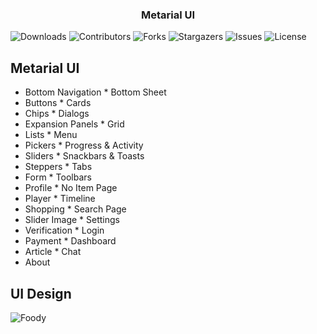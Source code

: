 <p align="center">
  <h3 align="center">Metarial UI</h3>
</p>

![Downloads](https://img.shields.io/github/downloads/Ariful2016/Foody/total) ![Contributors](https://img.shields.io/github/contributors/Ariful2016/Foody?color=dark-green) ![Forks](https://img.shields.io/github/forks/Ariful2016/Foody?style=social) ![Stargazers](https://img.shields.io/github/stars/Ariful2016/Foody?style=social) ![Issues](https://img.shields.io/github/issues/Ariful2016/Foody) ![License](https://img.shields.io/github/license/Ariful2016/Foody) 

## Metarial UI

* Bottom Navigation     * Bottom Sheet
* Buttons               * Cards
* Chips                 * Dialogs
* Expansion Panels      * Grid
* Lists                 * Menu
* Pickers               * Progress & Activity
* Sliders               * Snackbars & Toasts
* Steppers              * Tabs
* Form                  * Toolbars
* Profile               * No Item Page
* Player                * Timeline
* Shopping              * Search Page
* Slider Image          * Settings
* Verification          * Login
* Payment               * Dashboard
* Article               * Chat
* About

## UI Design
![Foody](https://github.com/Ariful2016/Foody/assets/69759406/fa0a59ff-89c2-48e4-8f9e-db61dee5f537)
